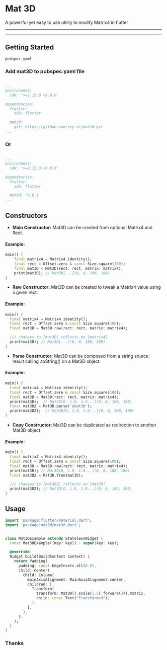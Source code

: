 # Mat 3D

A powerful yet easy to use utility to modify Matrix4 in flutter

<hr>

<hr>

## Getting Started

`pubspec.yaml`

### Add mat3D to pubspec.yaml file

```yaml

...
environment:
  sdk: ">=2.12.0 <3.0.0"

dependencies:
  flutter:
    sdk: flutter

  mat3d:
    git: https://github.com/rey-xi/mat3d.git 
...

```

### Or 

```yaml

...
environment:
  sdk: ">=2.12.0 <3.0.0"

dependencies:
  flutter:
    sdk: flutter

  mat3d: ^0.0.1
...

```

## Constructors

 - **Main Constructor:** Mat3D can be created from optional Matrix4 and Rect. 

#### Example:
```dart
main() {
    final matrix4 = Matrix4.identity();
    final rect = Offset.zero & const Size.square(100);
    final mat3D = Mat3D(rect: rect, matrix: matrix4);
    print(mat3D); // Mat3D[...](0, 0, 100, 100)
}
```


 - **Raw Constructor:** Mat3D can be created to tweak a Matrix4 value using
   a given rect. 

#### Example:
```dart
main() {
  final matrix4 = Matrix4.identity();
  final rect = Offset.zero & const Size.square(100);
  final mat3D = Mat3D.raw(rect: rect, matrix: matrix4);

  /// changes to [mat3D] reflects on [matrix4]
  print(mat3D); // Mat3D[...](0, 0, 100, 100)
}
```


 - **Parse Constructor:** Mat3D can be composed from a string source: result
   calling .toString() on a Mat3D object.

#### Example:
```dart
main() {
  final matrix4 = Matrix4.identity();
  final rect = Offset.zero & const Size.square(100);
  final mat3D = Mat3D(rect: rect, matrix: matrix4);
  print(mat3D);  // Mat3D[0, 1.0, 1.0...](0, 0, 100, 100)
  final mat3D2 = Mat3D.parse('$mat3D');
  print(mat3D2);  // Mat3D[0, 1.0, 1.0...](0, 0, 100, 100)
}
```

 - **Copy Constructor:** Mat3D can be duplicated as redirection to another
   Mat3D object

#### Example:
```dart
main() {
  final matrix4 = Matrix4.identity();
  final rect = Offset.zero & const Size.square(100);
  final mat3D = Mat3D.raw(rect: rect, matrix: matrix4);
  print(mat3D); // Mat3D[0, 1.0, 1.0...](0, 0, 100, 100)
  final mat3D2 = Mat3D.from(mat3D);

  /// changes to [mat3D2] reflects on [mat3D]
  print(mat3D2); // Mat3D[0, 1.0, 1.0...](0, 0, 100, 100)
}
```

## Usage

```dart
import 'package:flutter/material.dart';
import 'package:mat3d/mat3d.dart';


class Mat3DExample extends StatelessWidget {
  const Mat3DExample({Key? key}) : super(key: key);

  @override
  Widget build(BuildContext context) {
    return Padding(
      padding: const EdgeInsets.all(8.0),
      child: Center(
        child: Column(
          mainAxisAlignment: MainAxisAlignment.center,
          children: [
            Transform(
              transform: Mat3D().scale(1.5).forward(24).matrix,
              child: const Text("Transformed"),
            ),
          ],
        ),
      ),
    );
  }
}

```
### Thanks